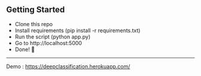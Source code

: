 ## Getting Started
- Clone this repo 
- Install requirements (pip install -r requirements.txt)
- Run the script (python app.py)
- Go to http://localhost:5000
- Done! :tada:

------------------------------------------------------------

Demo : https://deepclassification.herokuapp.com/





